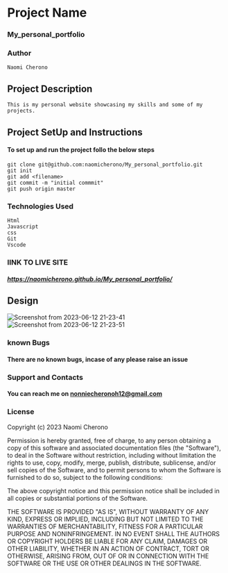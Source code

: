 # Project Name

### My_personal_portfolio
### Author 
``` 
Naomi Cherono

```
## Project Description
```
This is my personal website showcasing my skills and some of my projects.

```

## Project SetUp and Instructions
#### To set up and run the project follo the below steps

```
git clone git@github.com:naomicherono/My_personal_portfolio.git
git init
git add <filename>
git commit -m "initial commmit"
git push origin master

```
### Technologies Used
```
Html
Javascript
css
Git 
Vscode

```

### lINK TO LIVE SITE
##### https://naomicherono.github.io/My_personal_portfolio/

## Design
![Screenshot from 2023-06-12 21-23-41](https://github.com/naomicherono/My_personal_portfolio/assets/132652298/73b5cf9c-de41-4ce2-bf23-f4591ed07160)
![Screenshot from 2023-06-12 21-23-51](https://github.com/naomicherono/My_personal_portfolio/assets/132652298/7402b5b5-c931-48ae-928c-503ebd6771bb)



### known Bugs
#### There are no known bugs, incase of any please raise an issue

### Support and Contacts

#### You can reach me on nonniecheronoh12@gmail.com
### License

Copyright (c) 2023 Naomi Cherono

Permission is hereby granted, free of charge, to any person obtaining a copy
of this software and associated documentation files (the "Software"), to deal
in the Software without restriction, including without limitation the rights
to use, copy, modify, merge, publish, distribute, sublicense, and/or sell
copies of the Software, and to permit persons to whom the Software is
furnished to do so, subject to the following conditions:

The above copyright notice and this permission notice shall be included in all
copies or substantial portions of the Software.

THE SOFTWARE IS PROVIDED "AS IS", WITHOUT WARRANTY OF ANY KIND, EXPRESS OR
IMPLIED, INCLUDING BUT NOT LIMITED TO THE WARRANTIES OF MERCHANTABILITY,
FITNESS FOR A PARTICULAR PURPOSE AND NONINFRINGEMENT. IN NO EVENT SHALL THE
AUTHORS OR COPYRIGHT HOLDERS BE LIABLE FOR ANY CLAIM, DAMAGES OR OTHER
LIABILITY, WHETHER IN AN ACTION OF CONTRACT, TORT OR OTHERWISE, ARISING FROM,
OUT OF OR IN CONNECTION WITH THE SOFTWARE OR THE USE OR OTHER DEALINGS IN THE
SOFTWARE.